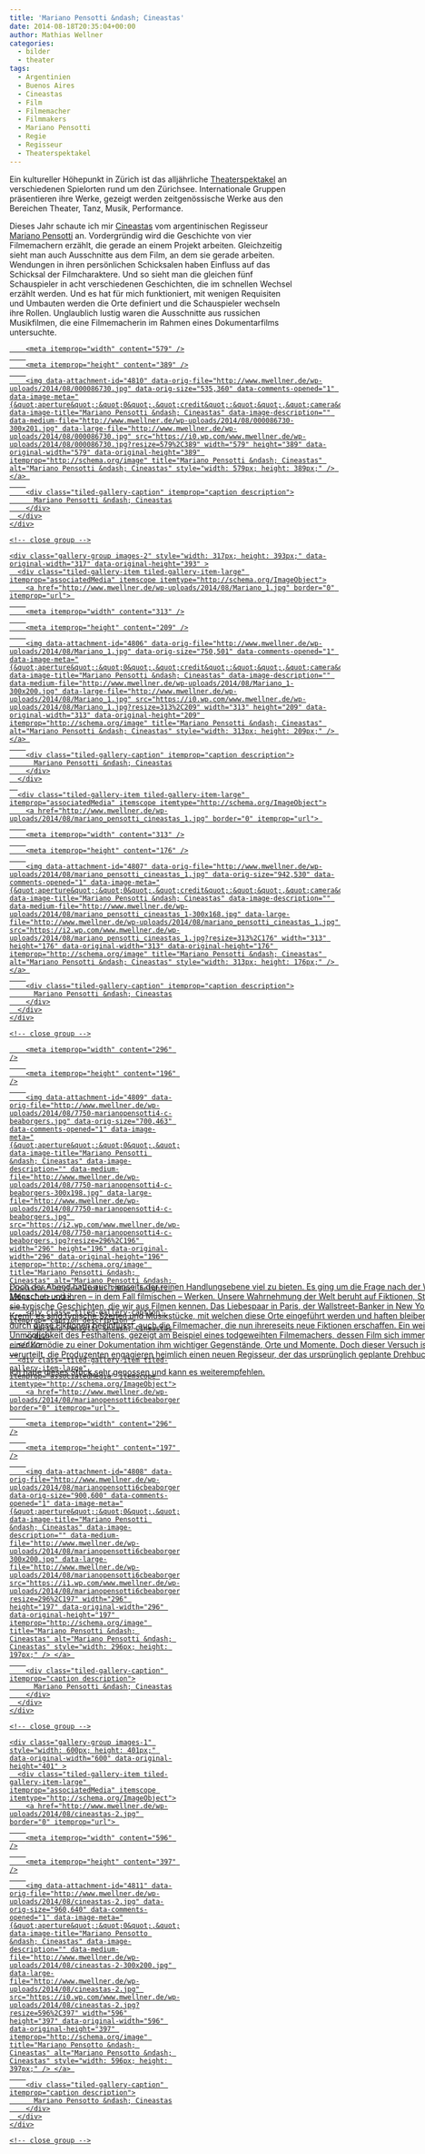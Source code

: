```yaml
---
title: 'Mariano Pensotti &ndash; Cineastas'
date: 2014-08-18T20:35:04+00:00
author: Mathias Wellner
categories:
  - bilder
  - theater
tags:
  - Argentinien
  - Buenos Aires
  - Cineastas
  - Film
  - Filmemacher
  - Filmmakers
  - Mariano Pensotti
  - Regie
  - Regisseur
  - Theaterspektakel
---
```

Ein kultureller Höhepunkt in Zürich ist das alljährliche <a href="https://www.theaterspektakel.ch/" title="Theaterspektakel" target="_blank">Theaterspektakel</a> an verschiedenen Spielorten rund um den Zürichsee. Internationale Gruppen präsentieren ihre Werke, gezeigt werden zeitgenössische Werke aus den Bereichen Theater, Tanz, Musik, Performance. 

Dieses Jahr schaute ich mir <a href="http://marianopensotti.com/cineastaseng.html" title="Filmmakers (Cineastas)" target="_blank">Cineastas</a> vom argentinischen Regisseur <a href="http://marianopensotti.com" title="Mariano Pensotti" target="_blank">Mariano Pensotti</a> an. Vordergründig wird die Geschichte von vier Filmemachern erzählt, die gerade an einem Projekt arbeiten. Gleichzeitig sieht man auch Ausschnitte aus dem Film, an dem sie gerade arbeiten. Wendungen in ihren persönlichen Schicksalen haben Einfluss auf das Schicksal der Filmcharaktere. Und so sieht man die gleichen fünf Schauspieler in acht verschiedenen Geschichten, die im schnellen Wechsel erzählt werden. Und es hat für mich funktioniert, mit wenigen Requisiten und Umbauten werden die Orte definiert und die Schauspieler wechseln ihre Rollen. Unglaublich lustig waren die Ausschnitte aus russichen Musikfilmen, die eine Filmemacherin im Rahmen eines Dokumentarfilms untersuchte. 

<div class="tiled-gallery type-rectangular tiled-gallery-unresized" data-original-width="900" data-carousel-extra='{&quot;blog_id&quot;:1,&quot;permalink&quot;:&quot;http:\/\/www.mwellner.de\/2014\/08\/18\/mariano-pensotti-cineastas\/&quot;,&quot;likes_blog_id&quot;:&quot;9056871&quot;}' itemscope itemtype="http://schema.org/ImageGallery" >
  <div class="gallery-row" style="width: 900px; height: 393px;" data-original-width="900" data-original-height="393" >
    <div class="gallery-group images-1" style="width: 583px; height: 393px;" data-original-width="583" data-original-height="393" >
      <div class="tiled-gallery-item tiled-gallery-item-large" itemprop="associatedMedia" itemscope itemtype="http://schema.org/ImageObject">
        <a href="http://www.mwellner.de/wp-uploads/2014/08/000086730.jpg" border="0" itemprop="url"> 
        
        <meta itemprop="width" content="579" />
        
        <meta itemprop="height" content="389" />
        
        <img data-attachment-id="4810" data-orig-file="http://www.mwellner.de/wp-uploads/2014/08/000086730.jpg" data-orig-size="535,360" data-comments-opened="1" data-image-meta="{&quot;aperture&quot;:&quot;0&quot;,&quot;credit&quot;:&quot;&quot;,&quot;camera&quot;:&quot;&quot;,&quot;caption&quot;:&quot;&quot;,&quot;created_timestamp&quot;:&quot;0&quot;,&quot;copyright&quot;:&quot;&quot;,&quot;focal_length&quot;:&quot;0&quot;,&quot;iso&quot;:&quot;0&quot;,&quot;shutter_speed&quot;:&quot;0&quot;,&quot;title&quot;:&quot;&quot;}" data-image-title="Mariano Pensotti &ndash; Cineastas" data-image-description="" data-medium-file="http://www.mwellner.de/wp-uploads/2014/08/000086730-300x201.jpg" data-large-file="http://www.mwellner.de/wp-uploads/2014/08/000086730.jpg" src="https://i0.wp.com/www.mwellner.de/wp-uploads/2014/08/000086730.jpg?resize=579%2C389" width="579" height="389" data-original-width="579" data-original-height="389" itemprop="http://schema.org/image" title="Mariano Pensotti &ndash; Cineastas" alt="Mariano Pensotti &ndash; Cineastas" style="width: 579px; height: 389px;" /> </a> 
        
        <div class="tiled-gallery-caption" itemprop="caption description">
          Mariano Pensotti &ndash; Cineastas
        </div>
      </div>
    </div>
    
    <!-- close group -->
    
    <div class="gallery-group images-2" style="width: 317px; height: 393px;" data-original-width="317" data-original-height="393" >
      <div class="tiled-gallery-item tiled-gallery-item-large" itemprop="associatedMedia" itemscope itemtype="http://schema.org/ImageObject">
        <a href="http://www.mwellner.de/wp-uploads/2014/08/Mariano_1.jpg" border="0" itemprop="url"> 
        
        <meta itemprop="width" content="313" />
        
        <meta itemprop="height" content="209" />
        
        <img data-attachment-id="4806" data-orig-file="http://www.mwellner.de/wp-uploads/2014/08/Mariano_1.jpg" data-orig-size="750,501" data-comments-opened="1" data-image-meta="{&quot;aperture&quot;:&quot;0&quot;,&quot;credit&quot;:&quot;&quot;,&quot;camera&quot;:&quot;&quot;,&quot;caption&quot;:&quot;&quot;,&quot;created_timestamp&quot;:&quot;0&quot;,&quot;copyright&quot;:&quot;&quot;,&quot;focal_length&quot;:&quot;0&quot;,&quot;iso&quot;:&quot;0&quot;,&quot;shutter_speed&quot;:&quot;0&quot;,&quot;title&quot;:&quot;&quot;}" data-image-title="Mariano Pensotti &ndash; Cineastas" data-image-description="" data-medium-file="http://www.mwellner.de/wp-uploads/2014/08/Mariano_1-300x200.jpg" data-large-file="http://www.mwellner.de/wp-uploads/2014/08/Mariano_1.jpg" src="https://i0.wp.com/www.mwellner.de/wp-uploads/2014/08/Mariano_1.jpg?resize=313%2C209" width="313" height="209" data-original-width="313" data-original-height="209" itemprop="http://schema.org/image" title="Mariano Pensotti &ndash; Cineastas" alt="Mariano Pensotti &ndash; Cineastas" style="width: 313px; height: 209px;" /> </a> 
        
        <div class="tiled-gallery-caption" itemprop="caption description">
          Mariano Pensotti &ndash; Cineastas
        </div>
      </div>
      
      <div class="tiled-gallery-item tiled-gallery-item-large" itemprop="associatedMedia" itemscope itemtype="http://schema.org/ImageObject">
        <a href="http://www.mwellner.de/wp-uploads/2014/08/mariano_pensotti_cineastas_1.jpg" border="0" itemprop="url"> 
        
        <meta itemprop="width" content="313" />
        
        <meta itemprop="height" content="176" />
        
        <img data-attachment-id="4807" data-orig-file="http://www.mwellner.de/wp-uploads/2014/08/mariano_pensotti_cineastas_1.jpg" data-orig-size="942,530" data-comments-opened="1" data-image-meta="{&quot;aperture&quot;:&quot;0&quot;,&quot;credit&quot;:&quot;&quot;,&quot;camera&quot;:&quot;&quot;,&quot;caption&quot;:&quot;&quot;,&quot;created_timestamp&quot;:&quot;0&quot;,&quot;copyright&quot;:&quot;&quot;,&quot;focal_length&quot;:&quot;0&quot;,&quot;iso&quot;:&quot;0&quot;,&quot;shutter_speed&quot;:&quot;0&quot;,&quot;title&quot;:&quot;&quot;}" data-image-title="Mariano Pensotti &ndash; Cineastas" data-image-description="" data-medium-file="http://www.mwellner.de/wp-uploads/2014/08/mariano_pensotti_cineastas_1-300x168.jpg" data-large-file="http://www.mwellner.de/wp-uploads/2014/08/mariano_pensotti_cineastas_1.jpg" src="https://i2.wp.com/www.mwellner.de/wp-uploads/2014/08/mariano_pensotti_cineastas_1.jpg?resize=313%2C176" width="313" height="176" data-original-width="313" data-original-height="176" itemprop="http://schema.org/image" title="Mariano Pensotti &ndash; Cineastas" alt="Mariano Pensotti &ndash; Cineastas" style="width: 313px; height: 176px;" /> </a> 
        
        <div class="tiled-gallery-caption" itemprop="caption description">
          Mariano Pensotti &ndash; Cineastas
        </div>
      </div>
    </div>
    
    <!-- close group -->
  </div>
  
  <!-- close row -->
  
  <div class="gallery-row" style="width: 900px; height: 401px;" data-original-width="900" data-original-height="401" >
    <div class="gallery-group images-2" style="width: 300px; height: 401px;" data-original-width="300" data-original-height="401" >
      <div class="tiled-gallery-item tiled-gallery-item-large" itemprop="associatedMedia" itemscope itemtype="http://schema.org/ImageObject">
        <a href="http://www.mwellner.de/wp-uploads/2014/08/7750-marianopensotti4-c-beaborgers.jpg" border="0" itemprop="url"> 
        
        <meta itemprop="width" content="296" />
        
        <meta itemprop="height" content="196" />
        
        <img data-attachment-id="4809" data-orig-file="http://www.mwellner.de/wp-uploads/2014/08/7750-marianopensotti4-c-beaborgers.jpg" data-orig-size="700,463" data-comments-opened="1" data-image-meta="{&quot;aperture&quot;:&quot;0&quot;,&quot;credit&quot;:&quot;&quot;,&quot;camera&quot;:&quot;&quot;,&quot;caption&quot;:&quot;&quot;,&quot;created_timestamp&quot;:&quot;0&quot;,&quot;copyright&quot;:&quot;&quot;,&quot;focal_length&quot;:&quot;0&quot;,&quot;iso&quot;:&quot;0&quot;,&quot;shutter_speed&quot;:&quot;0&quot;,&quot;title&quot;:&quot;&quot;}" data-image-title="Mariano Pensotti &ndash; Cineastas" data-image-description="" data-medium-file="http://www.mwellner.de/wp-uploads/2014/08/7750-marianopensotti4-c-beaborgers-300x198.jpg" data-large-file="http://www.mwellner.de/wp-uploads/2014/08/7750-marianopensotti4-c-beaborgers.jpg" src="https://i2.wp.com/www.mwellner.de/wp-uploads/2014/08/7750-marianopensotti4-c-beaborgers.jpg?resize=296%2C196" width="296" height="196" data-original-width="296" data-original-height="196" itemprop="http://schema.org/image" title="Mariano Pensotti &ndash; Cineastas" alt="Mariano Pensotti &ndash; Cineastas" style="width: 296px; height: 196px;" /> </a> 
        
        <div class="tiled-gallery-caption" itemprop="caption description">
          Mariano Pensotti &ndash; Cineastas
        </div>
      </div>
      
      <div class="tiled-gallery-item tiled-gallery-item-large" itemprop="associatedMedia" itemscope itemtype="http://schema.org/ImageObject">
        <a href="http://www.mwellner.de/wp-uploads/2014/08/marianopensotti6cbeaborgers_0.jpg" border="0" itemprop="url"> 
        
        <meta itemprop="width" content="296" />
        
        <meta itemprop="height" content="197" />
        
        <img data-attachment-id="4808" data-orig-file="http://www.mwellner.de/wp-uploads/2014/08/marianopensotti6cbeaborgers_0.jpg" data-orig-size="900,600" data-comments-opened="1" data-image-meta="{&quot;aperture&quot;:&quot;0&quot;,&quot;credit&quot;:&quot;&quot;,&quot;camera&quot;:&quot;&quot;,&quot;caption&quot;:&quot;&quot;,&quot;created_timestamp&quot;:&quot;0&quot;,&quot;copyright&quot;:&quot;&quot;,&quot;focal_length&quot;:&quot;0&quot;,&quot;iso&quot;:&quot;0&quot;,&quot;shutter_speed&quot;:&quot;0&quot;,&quot;title&quot;:&quot;&quot;}" data-image-title="Mariano Pensotti &ndash; Cineastas" data-image-description="" data-medium-file="http://www.mwellner.de/wp-uploads/2014/08/marianopensotti6cbeaborgers_0-300x200.jpg" data-large-file="http://www.mwellner.de/wp-uploads/2014/08/marianopensotti6cbeaborgers_0.jpg" src="https://i1.wp.com/www.mwellner.de/wp-uploads/2014/08/marianopensotti6cbeaborgers_0.jpg?resize=296%2C197" width="296" height="197" data-original-width="296" data-original-height="197" itemprop="http://schema.org/image" title="Mariano Pensotti &ndash; Cineastas" alt="Mariano Pensotti &ndash; Cineastas" style="width: 296px; height: 197px;" /> </a> 
        
        <div class="tiled-gallery-caption" itemprop="caption description">
          Mariano Pensotti &ndash; Cineastas
        </div>
      </div>
    </div>
    
    <!-- close group -->
    
    <div class="gallery-group images-1" style="width: 600px; height: 401px;" data-original-width="600" data-original-height="401" >
      <div class="tiled-gallery-item tiled-gallery-item-large" itemprop="associatedMedia" itemscope itemtype="http://schema.org/ImageObject">
        <a href="http://www.mwellner.de/wp-uploads/2014/08/cineastas-2.jpg" border="0" itemprop="url"> 
        
        <meta itemprop="width" content="596" />
        
        <meta itemprop="height" content="397" />
        
        <img data-attachment-id="4811" data-orig-file="http://www.mwellner.de/wp-uploads/2014/08/cineastas-2.jpg" data-orig-size="960,640" data-comments-opened="1" data-image-meta="{&quot;aperture&quot;:&quot;0&quot;,&quot;credit&quot;:&quot;&quot;,&quot;camera&quot;:&quot;&quot;,&quot;caption&quot;:&quot;&quot;,&quot;created_timestamp&quot;:&quot;0&quot;,&quot;copyright&quot;:&quot;&quot;,&quot;focal_length&quot;:&quot;0&quot;,&quot;iso&quot;:&quot;0&quot;,&quot;shutter_speed&quot;:&quot;0&quot;,&quot;title&quot;:&quot;&quot;}" data-image-title="Mariano Pensotto &ndash; Cineastas" data-image-description="" data-medium-file="http://www.mwellner.de/wp-uploads/2014/08/cineastas-2-300x200.jpg" data-large-file="http://www.mwellner.de/wp-uploads/2014/08/cineastas-2.jpg" src="https://i0.wp.com/www.mwellner.de/wp-uploads/2014/08/cineastas-2.jpg?resize=596%2C397" width="596" height="397" data-original-width="596" data-original-height="397" itemprop="http://schema.org/image" title="Mariano Pensotto &ndash; Cineastas" alt="Mariano Pensotto &ndash; Cineastas" style="width: 596px; height: 397px;" /> </a> 
        
        <div class="tiled-gallery-caption" itemprop="caption description">
          Mariano Pensotto &ndash; Cineastas
        </div>
      </div>
    </div>
    
    <!-- close group -->
  </div>
  
  <!-- close row -->
</div>

Doch der Abend hatte auch jenseits der reinen Handlungsebene viel zu bieten. Es ging um die Frage nach der Wechselbeziehung von Menschen und ihren &ndash; in dem Fall filmischen &ndash; Werken. Unsere Wahrnehmung der Welt beruht auf Fiktionen, Städte haben jeweils für sie typische Geschichten, die wir aus Filmen kennen. Das Liebespaar in Paris, der Wallstreet-Banker in New York, Mission Impossible im Kreml, es sind typische Szenen und Musikstücke, mit welchen diese Orte eingeführt werden und haften bleiben. Und so sind wir alle durch diese Fiktionen beeinflusst, auch die Filmemacher, die nun ihrereseits neue Fiktionen erschaffen. Ein weiteres Thema war die Unmöglichkeit des Festhaltens, gezeigt am Beispiel eines todgeweihten Filmemachers, dessen Film sich immer mehr entwickelt, von einer Komödie zu einer Dokumentation ihm wichtiger Gegenstände, Orte und Momente. Doch dieser Versuch ist zum Scheitern verurteilt, die Produzenten engagieren heimlich einen neuen Regisseur, der das ursprünglich geplante Drehbuch umsetzt. 

Ich habe dieses Stück sehr genossen und kann es weiterempfehlen.